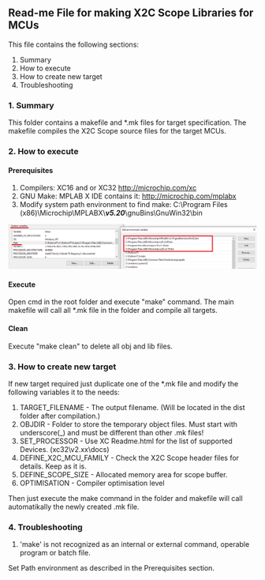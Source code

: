 Read-me File for making X2C Scope Libraries for MCUs 
-----------------------------------------------
This file contains the following sections:
1. Summary
2. How to execute
3. How to create new target
4. Troubleshooting

### 1. Summary
This folder contains a makefile and \*.mk files for target specification. 
The makefile compiles the X2C Scope source files for the target MCUs.

### 2. How to execute

#### Prerequisites

1. Compilers: XC16 and or XC32 http://microchip.com/xc
1. GNU Make: MPLAB X IDE contains it: http://microchip.com/mplabx 
1. Modify system path environment to find make: C:\Program Files (x86)\Microchip\MPLABX\\__*v5.20*__\gnuBins\GnuWin32\bin 

![Path var](doc/SystemVariables.png)

#### Execute
Open cmd in the root folder and execute "make" command. The main makefile will call all \*.mk file in the folder and compile all targets.

#### Clean
Execute "make clean" to delete all obj and lib files.

### 3. How to create new target
If new target required just duplicate one of the \*.mk file and modify the following variables it to the needs:
1. TARGET_FILENAME - The output filename. (Will be located in the dist folder after compilation.)
1. OBJDIR - Folder to store the temporary object files. Must start with underscore(_) and must be different than other .mk files!
1. SET_PROCESSOR - Use XC Readme.html for the list of supported Devices. (xc32\v2.xx\docs)
1. DEFINE_X2C_MCU_FAMILY - Check the X2C Scope header files for details. Keep as it is.
1. DEFINE_SCOPE_SIZE - Allocated memory area for scope buffer.
1. OPTIMISATION - Compiler optimisation level

Then just execute the make command in the folder and makefile will call automatikally the newly created .mk file.


### 4. Troubleshooting

1. 'make' is not recognized as an internal or external command, operable program or batch file.

Set Path environment as described in the Prerequisites section.